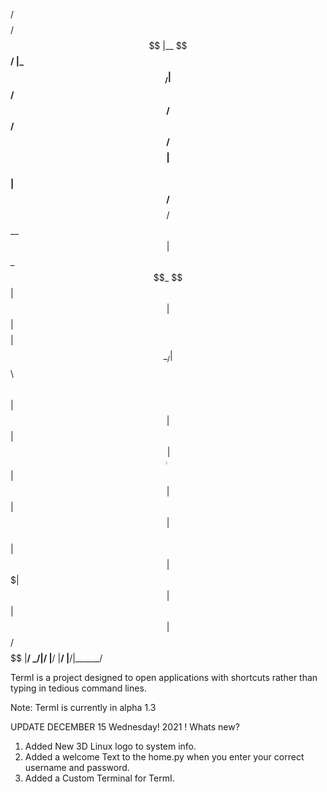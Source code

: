 /$$$$$$$$                                /$$$$$$
|__  $$__/                               |_  $$_/
   | $$  /$$$$$$   /$$$$$$  /$$$$$$/$$$$   | $$  
   | $$ /$$__  $$ /$$__  $$| $$_  $$_  $$  | $$  
   | $$| $$$$$$$$| $$  \__/| $$ \ $$ \ $$  | $$  
   | $$| $$_____/| $$      | $$ | $$ | $$  | $$  
   | $$|  $$$$$$$| $$      | $$ | $$ | $$ /$$$$$$
   |__/ \_______/|__/      |__/ |__/ |__/|______/
                                                 

TermI is a project designed to open applications with shortcuts rather than typing in tedious command lines.

Note:
TermI is currently in alpha 1.3

UPDATE DECEMBER 15 Wednesday! 2021 !
Whats new?
1. Added New 3D Linux logo to system info.
2. Added a welcome Text to the home.py when you enter your correct username and password.
3. Added a Custom Terminal for TermI.
